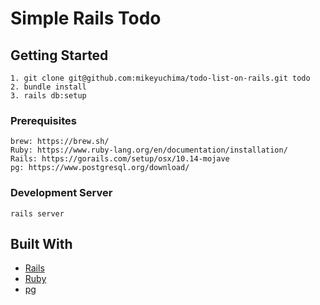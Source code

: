 # Simple Rails Todo

## Getting Started

```
1. git clone git@github.com:mikeyuchima/todo-list-on-rails.git todo
2. bundle install
3. rails db:setup
```

### Prerequisites

```
brew: https://brew.sh/
Ruby: https://www.ruby-lang.org/en/documentation/installation/
Rails: https://gorails.com/setup/osx/10.14-mojave
pg: https://www.postgresql.org/download/
```

### Development Server

```
rails server
```

## Built With

* [Rails](https://rubyonrails.org/)
* [Ruby](https://www.ruby-lang.org/en/)
* [pg](https://www.postgresql.org/)
